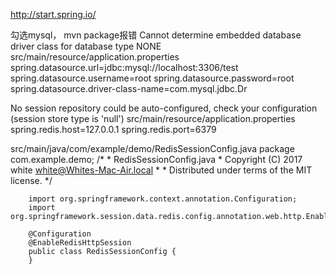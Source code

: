 http://start.spring.io/

勾选mysql， mvn package报错
Cannot determine embedded database driver class for database type NONE
    src/main/resource/application.properties
        spring.datasource.url=jdbc:mysql://localhost:3306/test
        spring.datasource.username=root
        spring.datasource.password=root
        spring.datasource.driver-class-name=com.mysql.jdbc.Dr


 No session repository could be auto-configured, check your configuration (session store type is 'null')
    src/main/resource/application.properties
        spring.redis.host=127.0.0.1
        spring.redis.port=6379
 
   src/main/java/com/example/demo/RedisSessionConfig.java
        package com.example.demo;
        /*
         * RedisSessionConfig.java
         * Copyright (C) 2017 white <white@Whites-Mac-Air.local>
         *
         * Distributed under terms of the MIT license.
         */

        import org.springframework.context.annotation.Configuration;
        import org.springframework.session.data.redis.config.annotation.web.http.EnableRedisHttpSession;

        @Configuration
        @EnableRedisHttpSession
        public class RedisSessionConfig {
        }


